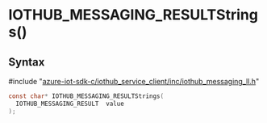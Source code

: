 # IOTHUB_MESSAGING_RESULTStrings()

## Syntax

\#include "[azure-iot-sdk-c/iothub_service_client/inc/iothub_messaging_ll.h](../iot-c-ref-iothub-messaging-ll-h.md)"  
```C
const char* IOTHUB_MESSAGING_RESULTStrings(
  IOTHUB_MESSAGING_RESULT  value
);
```

